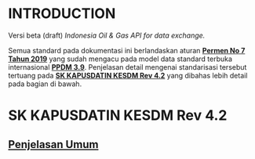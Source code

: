 # INTRODUCTION
Versi beta (draft) *Indonesia Oil &amp; Gas API for data exchange.*


Semua standard pada dokumentasi ini berlandaskan aturan [**Permen No 7 Tahun 2019**][1] yang sudah mengacu pada model data standard terbuka internasional [**PPDM 3.9**][2]. Penjelasan detail mengenai standarisasi tersebut tertuang pada [**SK KAPUSDATIN KESDM Rev 4.2**][3] yang dibahas lebih detail pada bagian di bawah.

# SK KAPUSDATIN KESDM Rev 4.2

## [Penjelasan Umum][3]



[1]: https://jdih.esdm.go.id/peraturan/Permen%20ESDM%20Nomor%207%20Tahun%202019.pdf
[2]: https://docs.ppdm.org/
[3]: SKRev42General.md


